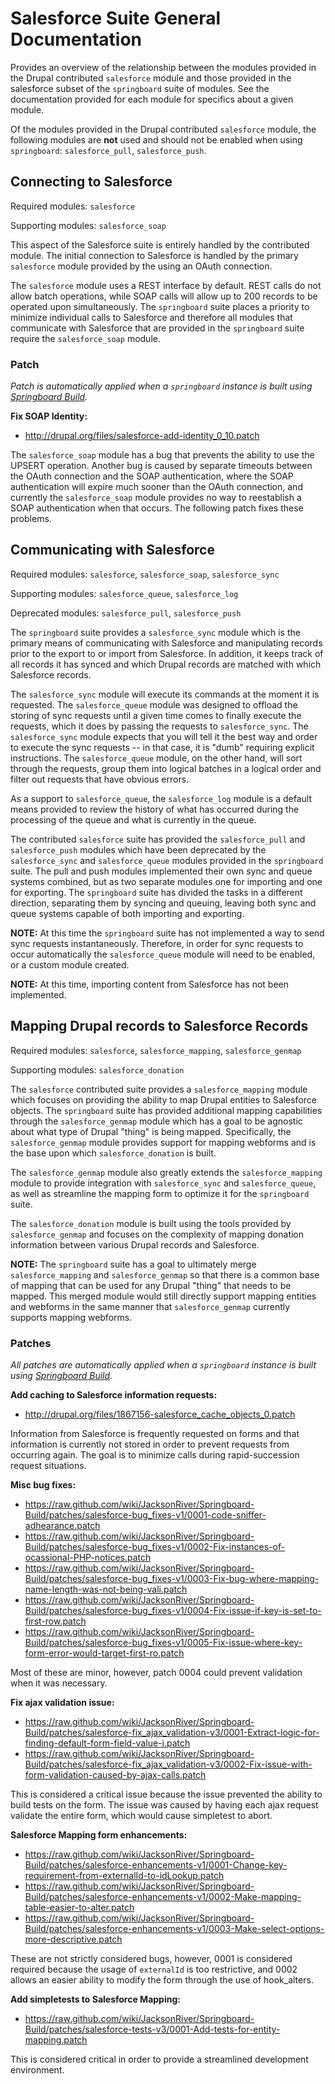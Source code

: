 # Salesforce Suite General Documentation

Provides an overview of the relationship between the modules provided in the
Drupal contributed `salesforce` module and those provided in the salesforce
subset of the `springboard` suite of modules.    See the documentation provided
for each module for specifics about a given module.

Of the modules provided in the Drupal contributed `salesforce` module, the
following modules are **not** used and should not be enabled when using
`springboard`: `salesforce_pull`, `salesforce_push`.


## Connecting to Salesforce

Required modules: `salesforce`

Supporting modules: `salesforce_soap`

This aspect of the Salesforce suite is entirely handled by the contributed
module.  The initial connection to Salesforce is handled by the primary
`salesforce` module provided by the using an OAuth connection.

The `salesforce` module uses a REST interface by default.  REST calls do not
allow batch operations, while SOAP calls will allow up to 200 records to be
operated upon simultaneously.  The `springboard` suite places a priority to
minimize individual calls to Salesforce and therefore all modules that
communicate with Salesforce that are provided in the `springboard` suite require
the `salesforce_soap` module.

### Patch

_Patch is automatically applied when a `springboard` instance is built using
[Springboard Build](https://github.com/JacksonRiver/Springboard-Build)._

**Fix SOAP Identity:**
 * http://drupal.org/files/salesforce-add-identity_0_10.patch

The `salesforce_soap` module has a bug that prevents the ability to use the
UPSERT operation.  Another bug is caused by separate timeouts between the OAuth
connection and the SOAP authentication, where the SOAP authentication will
expire much sooner than the OAuth connection, and currently the
`salesforce_soap` module provides no way to reestablish a SOAP authentication
when that occurs.  The following patch fixes these problems.


## Communicating with Salesforce

Required modules: `salesforce`, `salesforce_soap`, `salesforce_sync`

Supporting modules: `salesforce_queue`, `salesforce_log`

Deprecated modules: `salesforce_pull`, `salesforce_push`

The `springboard` suite provides a `salesforce_sync` module which is the primary
means of communicating with Salesforce and manipulating records prior to the
export to or import from Salesforce.  In addition, it keeps track of all records
it has synced and which Drupal records are matched with which Salesforce
records.

The `salesforce_sync` module will execute its commands at the moment it is
requested.  The `salesforce_queue` module was designed to offload the storing of
sync requests until a given time comes to finally execute the requests, which it
does by passing the requests to `salesforce_sync`.  The `salesforce_sync` module
expects that you will tell it the best way and order to execute the sync
requests -- in that case, it is "dumb" requiring explicit instructions.  The
`salesforce_queue` module, on the other hand, will sort through the requests,
group them into logical batches in a logical order and filter out requests that
have obvious errors.

As a support to `salesforce_queue`, the `salesforce_log` module is a default
means provided to review the history of what has occurred during the processing
of the queue and what is currently in the queue.

The contributed `salesforce` suite has provided the `salesforce_pull` and
`salesforce_push` modules which have been deprecated by the `salesforce_sync`
and `salesforce_queue` modules provided in the `springboard` suite.  The pull
and push modules implemented their own sync and queue systems combined, but as
two separate modules one for importing and one for exporting.  The `springboard`
suite has divided the tasks in a different direction, separating them by syncing
and queuing, leaving both sync and queue systems capable of both importing and
exporting.

**NOTE:** At this time the `springboard` suite has not implemented a way to send
sync requests instantaneously.  Therefore, in order for sync requests to occur
automatically the `salesforce_queue` module will need to be enabled, or a custom
module created.

**NOTE:** At this time, importing content from Salesforce has not been
implemented.


## Mapping Drupal records to Salesforce Records

Required modules: `salesforce`, `salesforce_mapping`, `salesforce_genmap`

Supporting modules: `salesforce_donation`

The `salesforce` contributed suite provides a `salesforce_mapping` module which
focuses on providing the ability to map Drupal entities to Salesforce objects.
The `springboard` suite has provided additional mapping capabilities through the
`salesforce_genmap` module which has a goal to be agnostic about what type of
Drupal "thing" is being mapped.  Specifically, the `salesforce_genmap` module
provides support for mapping webforms and is the base upon which
`salesforce_donation` is built.

The `salesforce_genmap` module also greatly extends the `salesforce_mapping`
module to provide integration with `salesforce_sync` and `salesforce_queue`, as
well as streamline the mapping form to optimize it for the `springboard` suite.

The `salesforce_donation` module is built using the tools provided by
`salesforce_genmap` and focuses on the complexity of mapping donation
information between various Drupal records and Salesforce.

**NOTE:** The `springboard` suite has a goal to ultimately merge
`salesforce_mapping` and `salesforce_genmap` so that there is a common base of
mapping that can be used for any Drupal "thing" that needs to be mapped.  This
merged module would still directly support mapping entities and webforms in the
same manner that `salesforce_genmap` currently supports mapping webforms.


### Patches

_All patches are automatically applied when a `springboard` instance is built
using [Springboard Build](https://github.com/JacksonRiver/Springboard-Build)._

**Add caching to Salesforce information requests:**
 * http://drupal.org/files/1867156-salesforce_cache_objects_0.patch

Information from Salesforce is frequently requested on forms and that
information is currently not stored in order to prevent requests from occurring
again.  The goal is to minimize calls during rapid-succession request
situations.


**Misc bug fixes:**
 * https://raw.github.com/wiki/JacksonRiver/Springboard-Build/patches/salesforce-bug_fixes-v1/0001-code-sniffer-adhearance.patch
 * https://raw.github.com/wiki/JacksonRiver/Springboard-Build/patches/salesforce-bug_fixes-v1/0002-Fix-instances-of-ocassional-PHP-notices.patch
 * https://raw.github.com/wiki/JacksonRiver/Springboard-Build/patches/salesforce-bug_fixes-v1/0003-Fix-bug-where-mapping-name-length-was-not-being-vali.patch
 * https://raw.github.com/wiki/JacksonRiver/Springboard-Build/patches/salesforce-bug_fixes-v1/0004-Fix-issue-if-key-is-set-to-first-row.patch
 * https://raw.github.com/wiki/JacksonRiver/Springboard-Build/patches/salesforce-bug_fixes-v1/0005-Fix-issue-where-key-form-error-would-target-first-ro.patch

Most of these are minor, however, patch 0004 could prevent validation when it
was necessary.


**Fix ajax validation issue:**
 * https://raw.github.com/wiki/JacksonRiver/Springboard-Build/patches/salesforce-fix_ajax_validation-v3/0001-Extract-logic-for-finding-default-form-field-value-i.patch
 * https://raw.github.com/wiki/JacksonRiver/Springboard-Build/patches/salesforce-fix_ajax_validation-v3/0002-Fix-issue-with-form-validation-caused-by-ajax-calls.patch

This is considered a critical issue because the issue prevented the ability to
build tests on the form. The issue was caused by having each ajax request
validate the entire form, which would cause simpletest to abort.


**Salesforce Mapping form enhancements:**
 * https://raw.github.com/wiki/JacksonRiver/Springboard-Build/patches/salesforce-enhancements-v1/0001-Change-key-requirement-from-externalId-to-idLookup.patch
 * https://raw.github.com/wiki/JacksonRiver/Springboard-Build/patches/salesforce-enhancements-v1/0002-Make-mapping-table-easier-to-alter.patch
 * https://raw.github.com/wiki/JacksonRiver/Springboard-Build/patches/salesforce-enhancements-v1/0003-Make-select-options-more-descriptive.patch

These are not strictly considered bugs, however, 0001 is considered required
because the usage of `externalId` is too restrictive, and 0002 allows an easier
ability to modify the form through the use of hook_alters.


**Add simpletests to Salesforce Mapping:**
 * https://raw.github.com/wiki/JacksonRiver/Springboard-Build/patches/salesforce-tests-v3/0001-Add-tests-for-entity-mapping.patch

This is considered critical in order to provide a streamlined development
environment.
